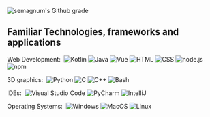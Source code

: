 ![semagnum's Github grade](https://github-readme-stats.vercel.app/api?username=semagnum&show_icons=true)

## Familiar Technologies, frameworks and applications

Web Development:&nbsp;
![Kotlin](https://img.shields.io/badge/-Kotlin-white?style=flat&logo=Kotlin)
![Java](https://img.shields.io/badge/-Java-white?style=flat&logo=Oracle&logoColor=red)
![Vue](https://img.shields.io/badge/-Vue-white?style=flat&logo=Vue.js)
![HTML](https://img.shields.io/badge/-HTML-white?style=flat&logo=HTML5)
![CSS](https://img.shields.io/badge/-CSS-white?style=flat&logo=CSS3&logoColor=blue)
![node.js](https://img.shields.io/badge/-node-white?style=flat&logo=node.js)
![npm](https://img.shields.io/badge/-npm-white?style=flat&logo=npm)

3D graphics:&nbsp;
![Python](https://img.shields.io/badge/-Python-white?style=flat&logo=Python)
![C](https://img.shields.io/badge/-C-white?style=flat&logo=C)
![C++](https://img.shields.io/badge/-C++-white?style=flat&logo=C%2b%2b&logoColor=purple)
![Bash](https://img.shields.io/badge/-Bash-white?style=flat&logo=GNU%20Bash)

IDEs:&nbsp;
![Visual Studio Code](https://img.shields.io/badge/-Visual%20Studio%20Code-white?style=flat&logo=Visual%20Studio%20Code&logoColor=blue)
![PyCharm](https://img.shields.io/badge/-PyCharm-white?style=flat&logo=PyCharm&logoColor=blue)
![IntelliJ](https://img.shields.io/badge/-IntelliJ-white?style=flat&logo=IntelliJ%20IDEA&logoColor=red)

Operating Systems:&nbsp;
![Windows](https://img.shields.io/badge/-Windows-white?style=flat&logo=Windows&logoColor=blue)
![MacOS](https://img.shields.io/badge/-MacOS-white?style=flat&logo=MacOS&logoColor=black)
![Linux](https://img.shields.io/badge/-Linux-white?style=flat&logo=Linux&logoColor=black)

